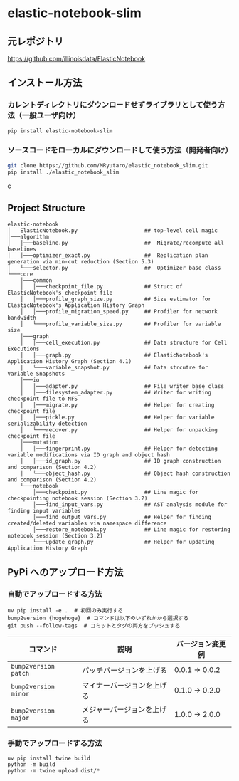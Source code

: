 # elastic-notebook-slim

## 元レポジトリ

https://github.com/illinoisdata/ElasticNotebook

## インストール方法

### カレントディレクトリにダウンロードせずライブラリとして使う方法（一般ユーザ向け）

```bash
pip install elastic-notebook-slim
```

### ソースコードをローカルにダウンロードして使う方法（開発者向け）

```bash
git clone https://github.com/MRyutaro/elastic_notebook_slim.git
pip install ./elastic_notebook_slim
```
c
## Project Structure

```
elastic-notebook
│   ElasticNotebook.py                     ## top-level cell magic
│───algorithm
│   │───baseline.py                        ##  Migrate/recompute all baselines
│   │───optimizer_exact.py                 ##  Replication plan generation via min-cut reduction (Section 5.3)
│   └───selector.py                        ##  Optimizer base class
└───core
    │───common
    │   │───checkpoint_file.py             ## Struct of ElasticNotebook's checkpoint file
    │   │───profile_graph_size.py          ## Size estimator for ElasticNotebook's Application History Graph
    │   │───profile_migration_speed.py     ## Profiler for network bandwidth
    │   └───profile_variable_size.py       ## Profiler for variable size
    │───graph
    │   │───cell_execution.py              ## Data structure for Cell Executions
    │   │───graph.py                       ## ElasticNotebook's Application History Graph (Section 4.1)
    │   └───variable_snapshot.py           ## Data strcutre for Variable Snapshots
    │───io
    │   │───adapter.py                     ## File writer base class
    │   │───filesystem_adapter.py          ## Writer for writing checkpoint file to NFS
    │   │───migrate.py                     ## Helper for creating checkpoint file
    │   │───pickle.py                      ## Helper for variable serializability detection
    │   └───recover.py                     ## Helper for unpacking checkpoint file
    │───mutation
    │   │───fingerprint.py                 ## Helper for detecting variable modifications via ID graph and object hash
    │   │───id_graph.py                    ## ID graph construction and comparison (Section 4.2)
    │   └───object_hash.py                 ## Object hash construction and comparison (Section 4.2)
    └───notebook
        │───checkpoint.py                  ## Line magic for checkpointing notebook session (Section 3.2)
        │───find_input_vars.py             ## AST analysis module for finding input variables
        │───find_output_vars.py            ## Helper for finding created/deleted variables via namespace difference
        │───restore_notebook.py            ## Line magic for restoring notebook session (Section 3.2)
        └───update_graph.py                ## Helper for updating Application History Graph
```

## PyPi へのアップロード方法

### 自動でアップロードする方法

```
uv pip install -e .  # 初回のみ実行する
bump2version {hogehoge}  # コマンドは以下のいずれかから選択する
git push --follow-tags  # コミットとタグの両方をプッシュする
```

| コマンド             | 説明                       | バージョン変更例 |
| -------------------- | -------------------------- | ---------------- |
| `bump2version patch` | パッチバージョンを上げる   | 0.0.1 → 0.0.2    |
| `bump2version minor` | マイナーバージョンを上げる | 0.1.0 → 0.2.0    |
| `bump2version major` | メジャーバージョンを上げる | 1.0.0 → 2.0.0    |

### 手動でアップロードする方法

```
uv pip install twine build
python -m build
python -m twine upload dist/*
```
